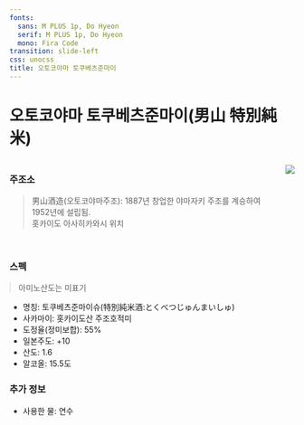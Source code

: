 ```yaml
---
fonts:
  sans: M PLUS 1p, Do Hyeon
  serif: M PLUS 1p, Do Hyeon
  mono: Fira Code
transition: slide-left
css: unocss
title: 오토코야마 토쿠베츠준마이
---
```


# 오토코야마 토쿠베츠준마이(男山 特別純米)

<div style="display: flex; justify-content: space-between">
  <div>
    <h3>주조소</h3>
    <blockquote>男山酒造(오토코야마주조): 1887년 창업한 야마자키 주조를 계승하여 1952년에 설립됨.   
      <br>
      홋카이도 아사히카와시 위치 
    </blockquote>
    <br>
    <h3>스펙</h3>
    <blockquote style="margin: 4px 0">아미노산도는 미표기</blockquote>
    <ul>
      <li>명칭: 토쿠베츠준마이슈(特別純米酒:とくべつじゅんまいしゅ)</li>
      <li>
        사카마이: 홋카이도산 주조호적미
      </li>
      <li>
        도정율(정미보합): 55%
      </li>
      <li>
        일본주도: +10
      </li>
      <li>
        산도: 1.6
      </li>
      <li>
        알코올: 15.5도
      </li>
    </ul>
    <h3>추가 정보</h3>
    <ul>
      <li>사용한 물: 연수</li>
    </ul>
  </div>
  <div style="margin-left: 20px; margin-top: 10px">
    <img src="/images/otokoyama.jpg" class="h-100 rounded shadow">
  </div>
</div>
